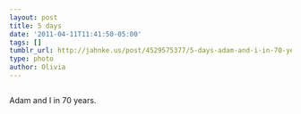 ```yaml
---
layout: post
title: 5 days
date: '2011-04-11T11:41:50-05:00'
tags: []
tumblr_url: http://jahnke.us/post/4529575377/5-days-adam-and-i-in-70-years
type: photo
author: Olivia
---
```


![]()

Adam and I in 70 years.
